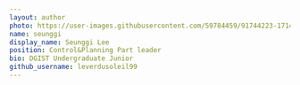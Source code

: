 ```yaml
---
layout: author
photo: https://user-images.githubusercontent.com/59784459/91744223-1714ad00-ebf4-11ea-9f48-0557fd349130.jpg
name: seunggi
display_name: Seunggi Lee
position: Control&Planning Part leader
bio: DGIST Undergraduate Junior
github_username: leverdusoleil99
---
```



